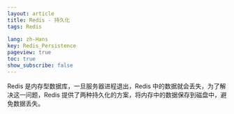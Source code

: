 ```yaml
---
layout: article
title: Redis - 持久化
tags: Redis
 
lang: zh-Hans
key: Redis_Persistence
pageview: true
toc: true
show_subscribe: false
---
```


Redis 是内存型数据库，一旦服务器进程退出，Redis 中的数据就会丢失，为了解决这一问题，Redis 提供了两种持久化的方案，将内存中的数据保存到磁盘中，避免数据丢失。